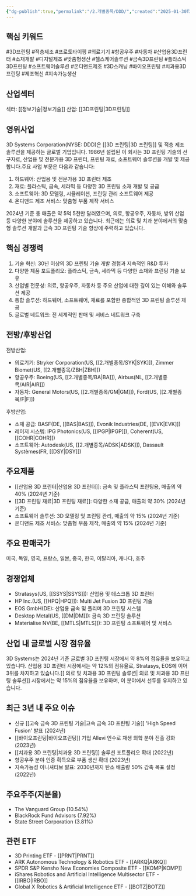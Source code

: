 ```yaml
---
{"dg-publish":true,"permalink":"/2.개별종목/DDD/","created":"2025-01-30T21:24:00.257+09:00","updated":"2025-06-03T20:05:58.653+09:00"}
---
```


## 핵심 키워드

#3D프린팅 #적층제조 #프로토타이핑 #의료기기 #항공우주 #자동차 #산업용3D프린터 #소재개발 #디지털제조 #맞춤형생산 #헬스케어솔루션 #금속3D프린팅 #플라스틱3D프린팅 #소프트웨어솔루션 #온디맨드제조 #3D스캐닝 #바이오프린팅 #치과용3D프린팅 #제조혁신 #지속가능생산

## 산업섹터

섹터: [[정보기술\|정보기술]]
산업: [[3D프린팅\|3D프린팅]]

## 영위사업

3D Systems Corporation(NYSE: DDD)은 [[3D 프린팅\|3D 프린팅]] 및 적층 제조 솔루션을 제공하는 글로벌 기업입니다. 1986년 설립된 이 회사는 3D 프린팅 기술의 선구자로, 산업용 및 전문가용 3D 프린터, 프린팅 재료, 소프트웨어 솔루션을 개발 및 제공합니다.주요 사업 부문은 다음과 같습니다:

1. 하드웨어: 산업용 및 전문가용 3D 프린터 제조
2. 재료: 플라스틱, 금속, 세라믹 등 다양한 3D 프린팅 소재 개발 및 공급
3. 소프트웨어: 3D 모델링, 시뮬레이션, 프린팅 관리 소프트웨어 제공
4. 온디맨드 제조 서비스: 맞춤형 부품 제작 서비스

2024년 기준 총 매출은 약 5억 5천만 달러였으며, 의료, 항공우주, 자동차, 방위 산업 등 다양한 분야에 솔루션을 제공하고 있습니다. 최근에는 의료 및 치과 분야에서의 맞춤형 솔루션 개발과 금속 3D 프린팅 기술 향상에 주력하고 있습니다.

## 핵심 경쟁력

1. 기술 혁신: 30년 이상의 3D 프린팅 기술 개발 경험과 지속적인 R&D 투자
2. 다양한 제품 포트폴리오: 플라스틱, 금속, 세라믹 등 다양한 소재와 프린팅 기술 보유
3. 산업별 전문성: 의료, 항공우주, 자동차 등 주요 산업에 대한 깊이 있는 이해와 솔루션 제공
4. 통합 솔루션: 하드웨어, 소프트웨어, 재료를 포함한 종합적인 3D 프린팅 솔루션 제공
5. 글로벌 네트워크: 전 세계적인 판매 및 서비스 네트워크 구축

## 전방/후방산업

전방산업:

- 의료기기: Stryker Corporation(US, [[2.개별종목/SYK\|SYK]]), Zimmer Biomet(US, [[2.개별종목/ZBH\|ZBH]])
- 항공우주: Boeing(US, [[2.개별종목/BA\|BA]]), Airbus(NL, [[2.개별종목/AIR\|AIR]])
- 자동차: General Motors(US, [[2.개별종목/GM\|GM]]), Ford(US, [[2.개별종목/F\|F]])

후방산업:

- 소재 공급: BASF(DE, [[BAS\|BAS]]), Evonik Industries(DE, [[EVK\|EVK]])
- 레이저 시스템: IPG Photonics(US, [[IPGP\|IPGP]]), Coherent(US, [[COHR\|COHR]])
- 소프트웨어: Autodesk(US, [[2.개별종목/ADSK\|ADSK]]), Dassault Systèmes(FR, [[DSY\|DSY]])

## 주요제품

- [[산업용 3D 프린터\|산업용 3D 프린터]]: 금속 및 플라스틱 프린팅용, 매출의 약 40% (2024년 기준)
- [[3D 프린팅 재료\|3D 프린팅 재료]]: 다양한 소재 공급, 매출의 약 30% (2024년 기준)
- 소프트웨어 솔루션: 3D 모델링 및 프린팅 관리, 매출의 약 15% (2024년 기준)
- 온디맨드 제조 서비스: 맞춤형 부품 제작, 매출의 약 15% (2024년 기준)

## 주요 판매국가

미국, 독일, 영국, 프랑스, 일본, 중국, 한국, 이탈리아, 캐나다, 호주

## 경쟁업체

- Stratasys(US, [[SSYS\|SSYS]]): 산업용 및 데스크톱 3D 프린터
- HP Inc.(US, [[HPQ\|HPQ]]): Multi Jet Fusion 3D 프린팅 기술
- EOS GmbH(DE): 산업용 금속 및 폴리머 3D 프린팅 시스템
- Desktop Metal(US, [[DM\|DM]]): 금속 3D 프린팅 솔루션
- Materialise NV(BE, [[MTLS\|MTLS]]): 3D 프린팅 소프트웨어 및 서비스

## 산업 내 글로벌 시장 점유율

3D Systems는 2024년 기준 글로벌 3D 프린팅 시장에서 약 8%의 점유율을 보유하고 있습니다. 산업용 3D 프린터 시장에서는 약 12%의 점유율로, Stratasys, EOS에 이어 3위를 차지하고 있습니다.[[ 의료 및 치과용 3D 프린팅 솔루션\| 의료 및 치과용 3D 프린팅 솔루션]] 시장에서는 약 15%의 점유율을 보유하며, 이 분야에서 선두를 유지하고 있습니다.

## 최근 3년 내 주요 이슈

- 신규 [[고속 금속 3D 프린팅 기술\|고속 금속 3D 프린팅 기술]] 'High Speed Fusion' 발표 (2024년)
- [[바이오프린팅\|바이오프린팅]] 기업 Allevi 인수로 재생 의학 분야 진출 강화 (2023년)
- [[치과용 3D 프린팅\|치과용 3D 프린팅]] 솔루션 포트폴리오 확대 (2022년)
- 항공우주 분야 인증 획득으로 부품 생산 확대 (2023년)
- 지속가능성 이니셔티브 발표: 2030년까지 탄소 배출량 50% 감축 목표 설정 (2022년)

## 주요주주(지분율)

- The Vanguard Group (10.54%)
- BlackRock Fund Advisors (7.92%)
- State Street Corporation (3.81%)

## 관련 ETF

- 3D Printing ETF - [[PRNT\|PRNT]]
- ARK Autonomous Technology & Robotics ETF - [[ARKQ\|ARKQ]]
- SPDR S&P Kensho New Economies Composite ETF - [[KOMP\|KOMP]]
- iShares Robotics and Artificial Intelligence Multisector ETF - [[IRBO\|IRBO]]
- Global X Robotics & Artificial Intelligence ETF - [[BOTZ\|BOTZ]]